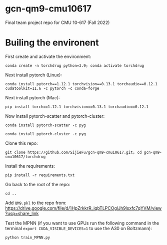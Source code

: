 # gcn-qm9-cmu10617
Final team project repo for CMU 10-617 (Fall 2022)
# Builing the environent
First create and activate the environment: 

`conda create -n torchdrug python=3.9; conda activate torchdrug`

Next install pytorch (Linux): 

`conda install pytorch==1.12.1 torchvision==0.13.1 torchaudio==0.12.1 cudatoolkit=11.6 -c pytorch -c conda-forge`

Next install pytorch (Mac): 

`pip install torch==1.12.1 torchvision==0.13.1 torchaudio==0.12.1`

Now install pytorch-scatter and pytorch-cluster: 

`conda install pytorch-scatter -c pyg`

`conda install pytorch-cluster -c pyg`

Clone this repo: 

`git clone https://github.com/SijieFu/gcn-qm9-cmu10617.git; cd gcn-qm9-cmu10617/torchdrug`

Install the requirements: 

`pip install -r requirements.txt`

Go back to the root of the repo: 

`cd ..`

Add `QM9.pkl` to the repo from: https://drive.google.com/file/d/1HpZrkkrR_iqbTLPCOglJh9lsxfc7qYVM/view?usp=share_link

Test the MPNN (if you want to use GPUs run the following command in the terminal `export CUDA_VISIBLE_DEVICES=1` to use the A30 on Boltzmann): 

`python train_MPNN.py`
